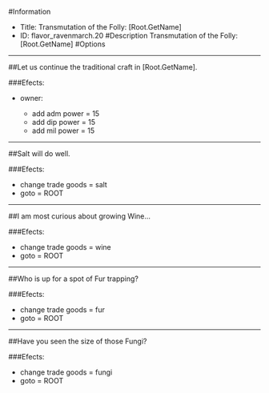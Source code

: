 #Information
 - Title: Transmutation of the Folly: [Root.GetName]
 - ID: flavor_ravenmarch.20
#Description
Transmutation of the Folly: [Root.GetName]
#Options

___
##Let us continue the traditional craft in [Root.GetName].

###Efects:<ul><li>owner:</li><ul><li>add adm power = 15</li><li>add dip power = 15</li><li>add mil power = 15</li></ul></ul>

___
##Salt will do well.

###Efects:<ul><li>change trade goods = salt</li><li>goto = ROOT</li></ul>

___
##I am most curious about growing Wine...

###Efects:<ul><li>change trade goods = wine</li><li>goto = ROOT</li></ul>

___
##Who is up for a spot of Fur trapping?

###Efects:<ul><li>change trade goods = fur</li><li>goto = ROOT</li></ul>

___
##Have you seen the size of those Fungi?

###Efects:<ul><li>change trade goods = fungi</li><li>goto = ROOT</li></ul>
